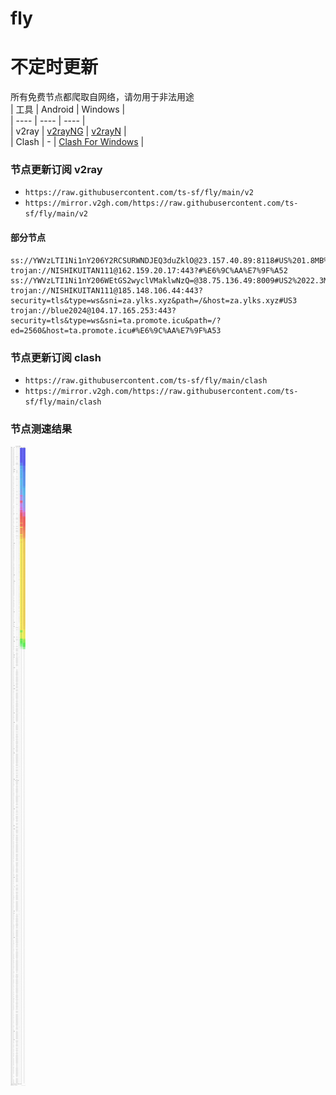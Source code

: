 # fly
# 不定时更新
所有免费节点都爬取自网络，请勿用于非法用途  
|  工具  | Android  | Windows  |  
|  ----  | ----   | ----  |  
| v2ray  | [v2rayNG](https://github.com/2dust/v2rayNG/releases) | [v2rayN](https://github.com/2dust/v2rayN/releases) |  
| Clash  | - | [Clash For Windows](https://github.com/2dust/clashN/releases) | 
  
### 节点更新订阅  v2ray
- `https://raw.githubusercontent.com/ts-sf/fly/main/v2`  
- `https://mirror.v2gh.com/https://raw.githubusercontent.com/ts-sf/fly/main/v2`  

#### 部分节点  
``` 
ss://YWVzLTI1Ni1nY206Y2RCSURWNDJEQ3duZklO@23.157.40.89:8118#US%201.8MB%2Fs
trojan://NISHIKUITAN111@162.159.20.17:443?#%E6%9C%AA%E7%9F%A52
ss://YWVzLTI1Ni1nY206WEtGS2wyclVMaklwNzQ=@38.75.136.49:8009#US2%2022.3MB%2Fs
trojan://NISHIKUITAN111@185.148.106.44:443?security=tls&type=ws&sni=za.ylks.xyz&path=/&host=za.ylks.xyz#US3
trojan://blue2024@104.17.165.253:443?security=tls&type=ws&sni=ta.promote.icu&path=/?ed=2560&host=ta.promote.icu#%E6%9C%AA%E7%9F%A53
```
### 节点更新订阅  clash
- `https://raw.githubusercontent.com/ts-sf/fly/main/clash`  
- `https://mirror.v2gh.com/https://raw.githubusercontent.com/ts-sf/fly/main/clash`  

### 节点测速结果
![image](traffic.png)
